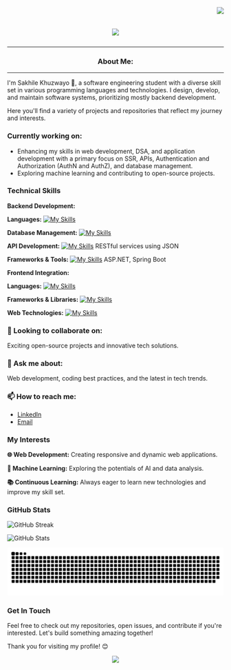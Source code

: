 <img align="right" src="https://visitor-badge.laobi.icu/badge?page_id=SakhileKhuzwayo222.visitor-badge&left_color=red&right_color=green" />

<h1 align="center">
   <a href="https://git.io/typing-svg">
     <img src="https://readme-typing-svg.herokuapp.com/?font=Courier+Prime&size=25&color=00008B&center=true&vCenter=true&width=500&height=70&duration=4000&lines=Welcome+to+my+GitHub+profile!+🛸🌌" />
   </a>
</h1>

<hr/>
<h3 align="center">About Me:</h3>
<hr/>

I'm Sakhile Khuzwayo 👋, a software engineering student with a diverse skill set in various programming languages and technologies. I design, develop, and maintain software systems, prioritizing mostly backend development.

Here you'll find a variety of projects and repositories that reflect my journey and interests.

### Currently working on:
- Enhancing my skills in web development, DSA, and application development with a primary focus on SSR, APIs, Authentication and Authorization (AuthN and AuthZ), and database management.
- Exploring machine learning and contributing to open-source projects.

### Technical Skills

**Backend Development:**

**Languages:**
[![My Skills](https://skillicons.dev/icons?i=csharp,php,java&theme=light)](https://skillicons.dev)

**Database Management:**
[![My Skills](https://skillicons.dev/icons?i=mysql&theme=light)](https://skillicons.dev)

**API Development:**
[![My Skills](https://skillicons.dev/icons?i=rest&theme=light)](https://skillicons.dev)
RESTful services using JSON

**Frameworks & Tools:**
[![My Skills](https://skillicons.dev/icons?i=dotnet,spring&theme=light)](https://skillicons.dev)
ASP.NET, Spring Boot

**Frontend Integration:**

**Languages:**
[![My Skills](https://skillicons.dev/icons?i=javascript&theme=light)](https://skillicons.dev)

**Frameworks & Libraries:**
[![My Skills](https://skillicons.dev/icons?i=react,bootstrap&theme=light)](https://skillicons.dev)

**Web Technologies:**
[![My Skills](https://skillicons.dev/icons?i=html,css&theme=light)](https://skillicons.dev)

### 👯 Looking to collaborate on:
Exciting open-source projects and innovative tech solutions.

### 💬 Ask me about:
Web development, coding best practices, and the latest in tech trends.

### 📫 How to reach me:
- [LinkedIn](https://www.linkedin.com/in/sakhilekhuzwayo222)
- [Email](mailto:sakhilekhuzwayo222@example.com)

### My Interests

**🌐 Web Development:**
Creating responsive and dynamic web applications.

**🤖 Machine Learning:**
Exploring the potentials of AI and data analysis.

**📚 Continuous Learning:**
Always eager to learn new technologies and improve my skill set.

### GitHub Stats

![GitHub Streak](https://github-readme-streak-stats.herokuapp.com/?user=SakhileKhuzwayo222&theme=radical)

![GitHub Stats](https://github-readme-stats.vercel.app/api?username=SakhileKhuzwayo222&show_icons=true&theme=radical)

![Contributions Snake](https://github.com/Platane/snk/raw/output/github-contribution-grid-snake.svg)

### Get In Touch

Feel free to check out my repositories, open issues, and contribute if you're interested. Let's build something amazing together!

Thank you for visiting my profile! 😊

<p align="center">
  <a href="https://skillicons.dev">
    <img src="https://skillicons.dev/icons?i=java,cs,kubernetes,dotnet,maven,mysql,php,react,js,html" />
  </a>
</p>



